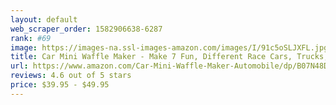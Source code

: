 ```yaml
---
layout: default 
﻿web_scraper_order: 1582906638-6287
rank: #69
image: https://images-na.ssl-images-amazon.com/images/I/91c5oSLJXFL.jpg
title: Car Mini Waffle Maker - Make 7 Fun, Different Race Cars, Trucks, and Automobile Vehicle Shaped…
url: https://www.amazon.com/Car-Mini-Waffle-Maker-Automobile/dp/B07N48DKVG/ref=zg_mw_home-garden_69?_encoding=UTF8&psc=1&refRID=VNAFRWV2J3PCK3AH2E7B
reviews: 4.6 out of 5 stars
price: $39.95 - $49.95
---
```

